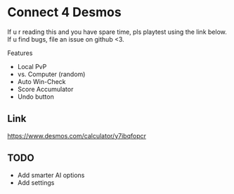 # Connect 4 Desmos

If u r reading this and you have spare time, pls playtest using the link below.
If u find bugs, file an issue on github <3.

Features
 * Local PvP
 * vs. Computer (random)
 * Auto Win-Check
 * Score Accumulator
 * Undo button

## Link

https://www.desmos.com/calculator/y7ibqfopcr

## TODO

* Add smarter AI options
* Add settings
